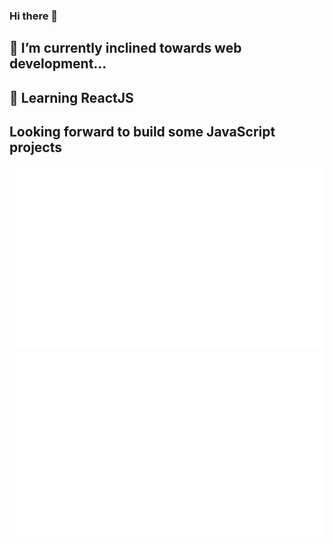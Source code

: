 ### Hi there 👋
## 🔭 I’m currently inclined towards web development...
## 🤔 Learning ReactJS
## Looking forward to build some JavaScript projects

![](https://raw.githubusercontent.com/linuxdecoded/GitHub-Statistics/master/generated/overview.svg#gh-dark-mode-only)
![](https://raw.githubusercontent.com/linuxdecoded/GitHub-Statistics/master/generated/languages.svg#gh-dark-mode-only)
<!--
**LinuxDecoded/LinuxDecoded** is a ✨ _special_ ✨ repository because its `README.md` (this file) appears on your GitHub profile.

Here are some ideas to get you started:

- 🔭 I’m currently working on ...
- 🌱 I’m currently learning ...
- 👯 I’m looking to collaborate on ...
- 🤔 I’m looking for help with ...
- 💬 Ask me about ...
- 📫 How to reach me: ...
- 😄 Pronouns: ...
- ⚡ Fun fact: ...
-->
